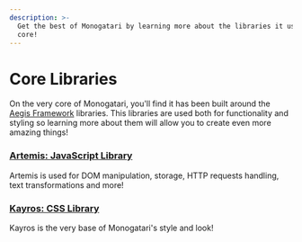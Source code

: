 ```yaml
---
description: >-
  Get the best of Monogatari by learning more about the libraries it uses on its
  core!
---
```


# Core Libraries

On the very core of Monogatari, you'll find it has been built around the [Aegis Framework](https://aegisframework.com/) libraries. This libraries are used both for functionality and styling so learning more about them will allow you to create even more amazing things!

### [Artemis: JavaScript Library](https://gitlab.com/AegisFramework/Artemis)

Artemis is used for DOM manipulation, storage, HTTP requests handling, text transformations and more!

### [Kayros: CSS Library](https://gitlab.com/AegisFramework/Kayros)

Kayros is the very base of Monogatari's style and look!

